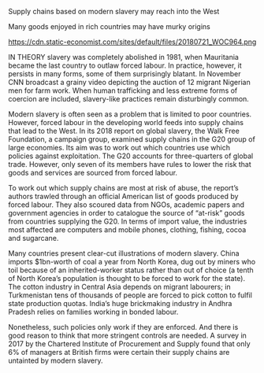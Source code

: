 Supply chains based on modern slavery may reach into the West

Many goods enjoyed in rich countries may have murky origins

https://cdn.static-economist.com/sites/default/files/20180721_WOC964.png

IN THEORY slavery was completely abolished in 1981, when Mauritania became the last country to outlaw forced labour. In practice, however, it persists in many forms, some of them surprisingly blatant. In November CNN broadcast a grainy video depicting the auction of 12 migrant Nigerian men for farm work. When human trafficking and less extreme forms of coercion are included, slavery-like practices remain disturbingly common.

Modern slavery is often seen as a problem that is limited to poor countries. However, forced labour in the developing world feeds into supply chains that lead to the West. In its 2018 report on global slavery, the Walk Free Foundation, a campaign group, examined supply chains in the G20 group of large economies. Its aim was to work out which countries use which policies against exploitation. The G20 accounts for three-quarters of global trade. However, only seven of its members have rules to lower the risk that goods and services are sourced from forced labour. 

To work out which supply chains are most at risk of abuse, the report’s authors trawled through an official American list of goods produced by forced labour. They also scoured data from NGOs, academic papers and government agencies in order to catalogue the source of “at-risk” goods from countries supplying the G20. In terms of import value, the industries most affected are computers and mobile phones, clothing, fishing, cocoa and sugarcane. 

Many countries present clear-cut illustrations of modern slavery. China imports $1bn-worth of coal a year from North Korea, dug out by miners who toil because of an inherited-worker status rather than out of choice (a tenth of North Korea’s population is thought to be forced to work for the state). The cotton industry in Central Asia depends on migrant labourers; in Turkmenistan tens of thousands of people are forced to pick cotton to fulfil state production quotas. India’s huge brickmaking industry in Andhra Pradesh relies on families working in bonded labour.

Nonetheless, such policies only work if they are enforced. And there is good reason to think that more stringent controls are needed. A survey in 2017 by the Chartered Institute of Procurement and Supply found that only 6% of managers at British firms were certain their supply chains are untainted by modern slavery.